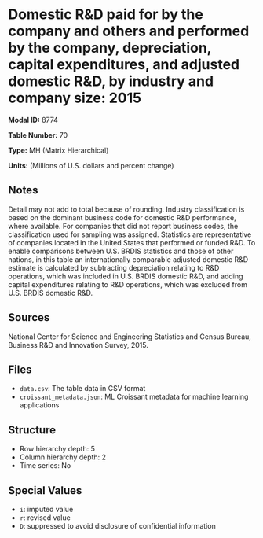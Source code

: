 # Domestic R&D paid for by the company and others and performed by the company, depreciation, capital expenditures, and adjusted domestic R&D, by industry and company size: 2015

**Modal ID:** 8774

**Table Number:** 70

**Type:** MH (Matrix Hierarchical)

**Units:** (Millions of U.S. dollars and percent change)

## Notes

Detail may not add to total because of rounding. Industry classification is based on the dominant business code for domestic R&D performance, where available. For companies that did not report business codes, the classification used for sampling was assigned. Statistics are representative of companies located in the United States that performed or funded R&D. To enable comparisons between U.S. BRDIS statistics and those of other nations, in this table an internationally comparable adjusted domestic R&D estimate is calculated by subtracting depreciation relating to R&D operations, which was included in U.S. BRDIS domestic R&D, and adding capital expenditures relating to R&D operations, which was excluded from U.S. BRDIS domestic R&D.

## Sources

National Center for Science and Engineering Statistics and Census Bureau, Business R&D and Innovation Survey, 2015.

## Files

- `data.csv`: The table data in CSV format
- `croissant_metadata.json`: ML Croissant metadata for machine learning applications

## Structure

- Row hierarchy depth: 5
- Column hierarchy depth: 2
- Time series: No

## Special Values

- `i`: imputed value
- `r`: revised value
- `D`: suppressed to avoid disclosure of confidential information
